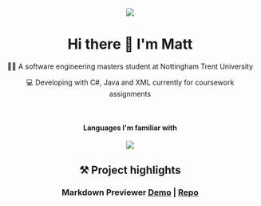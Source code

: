 <div id="profile-links" align="center">
  <a href="https://www.linkedin.com/in/matt-c-79138a293/"><img src="https://img.shields.io/badge/LinkedIn-0077B5?style=for-the-badge&logo=linkedin&logoColor=white"></a>
</div>
<div id="header" align="center">
  <h1>Hi there 👋 I'm Matt</h1>
</div>

<div align="center">
  <p>👨‍🎓 A software engineering masters student at Nottingham Trent University </p>
  <p>💻 Developing with C#, Java and XML currently for coursework assignments</p>
  <br>
  <h4>Languages I'm familiar with</h4>
  <img src="https://skillicons.dev/icons?i=cs,c,py,js,react,html,css">

  <h2>⚒️ Project highlights</h2>
  <h3>Markdown Previewer <a href="https://mattjc7.github.io/markdown-viewer/">Demo</a> | <a href="https://github.com/MattJC7/markdown-viewer">Repo</a></h3>

</div>

<!--
**MattJC7/MattJC7** is a ✨ _special_ ✨ repository because its `README.md` (this file) appears on your GitHub profile.

Here are some ideas to get you started:

- 🔭 I’m currently working on ...
- 🌱 I’m currently learning ...
- 👯 I’m looking to collaborate on ...
- 🤔 I’m looking for help with ...
- 💬 Ask me about ...
- 📫 How to reach me: ...
- 😄 Pronouns: ...
- ⚡ Fun fact: ...
-->
